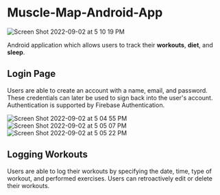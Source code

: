 # Muscle-Map-Android-App
![Screen Shot 2022-09-02 at 5 10 19 PM](https://user-images.githubusercontent.com/90374336/188235673-8f7a852c-0883-4a6a-83db-58495e1d310d.png)

Android application which allows users to track their **workouts**, **diet**, and **sleep**.

## Login Page
Users are able to create an account with a name, email, and password. These credentials can later be used to sign back into the user's account. 
Authentication is supported by Firebase Authentication. 

![Screen Shot 2022-09-02 at 5 04 55 PM](https://user-images.githubusercontent.com/90374336/188235212-2966c479-3289-439e-8955-790dddd4e263.png)![Screen Shot 2022-09-02 at 5 05 07 PM](https://user-images.githubusercontent.com/90374336/188235226-0a942b04-2888-4ac2-8d01-6674c9ccec3a.png)![Screen Shot 2022-09-02 at 5 05 22 PM](https://user-images.githubusercontent.com/90374336/188235232-8036064b-0949-42b2-a554-13a850ff696f.png)

## Logging Workouts
Users are able to log their workouts by specifying the date, time, type of workout, and performed exercises. Users can retroactively edit or delete their workouts. 




